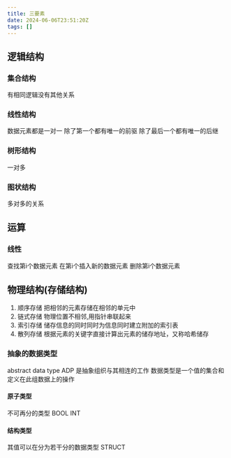 ```yaml
---
title: 三要素
date: 2024-06-06T23:51:20Z
tags: []
---
```


## 逻辑结构

### 集合结构

有相同逻辑没有其他关系

### 线性结构

数据元素都是一对一
除了第一个都有唯一的前驱
除了最后一个都有唯一的后继

### 树形结构

一对多

### 图状结构

多对多的关系

## 运算

### 线性

查找第i个数据元素
在第i个插入新的数据元素
删除第i个数据元素

## 物理结构(存储结构)

1. 顺序存储
   把相邻的元素存储在相邻的单元中
2. 链式存储
   物理位置不相邻,用指针串联起来
3. 索引存储
   储存信息的同时同时为信息同时建立附加的索引表
4. 散列存储
   根据元素的关键字直接计算出元素的储存地址，又称哈希储存

### 抽象的数据类型

abstract data type ADP 是抽象组织与其相连的工作
数据类型是一个值的集合和定义在此组数据上的操作

#### 原子类型

不可再分的类型
BOOL
INT

#### 结构类型

其值可以在分为若干分的数据类型
STRUCT
